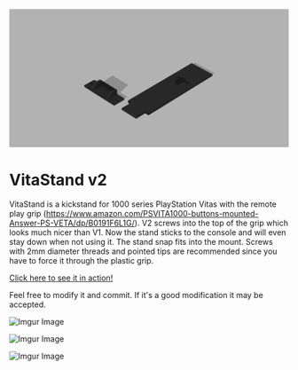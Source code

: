 <div align="center">
    <img src="VitaStand.png"</img> 
</div>

# VitaStand v2
VitaStand is a kickstand for 1000 series PlayStation Vitas with the remote play grip (https://www.amazon.com/PSVITA1000-buttons-mounted-Answer-PS-VETA/dp/B0191F6L1G/). V2 screws into the top of the grip which looks much nicer than V1. Now the stand sticks to the console and will even stay down when not using it. The stand snap fits into the mount. Screws with 2mm diameter threads and pointed tips are recommended since you have to force it through the plastic grip.

[Click here to see it in action!](https://i.imgur.com/oPS7BB3.gifv)

Feel free to modify it and commit. If it's a good modification it may be accepted.

![Imgur Image](https://i.imgur.com/UuyLK0n.jpg)

![Imgur Image](https://i.imgur.com/lJDdReO.jpg)

![Imgur Image](https://i.imgur.com/35Nehed.jpg)
